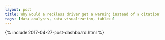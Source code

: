 ```yaml
---
layout: post
title: Why would a reckless driver get a warning instead of a citation?
tags: [data analysis, data visualization, tableau]
---
```


{% include 2017-04-27-post-dashboard.html %}
